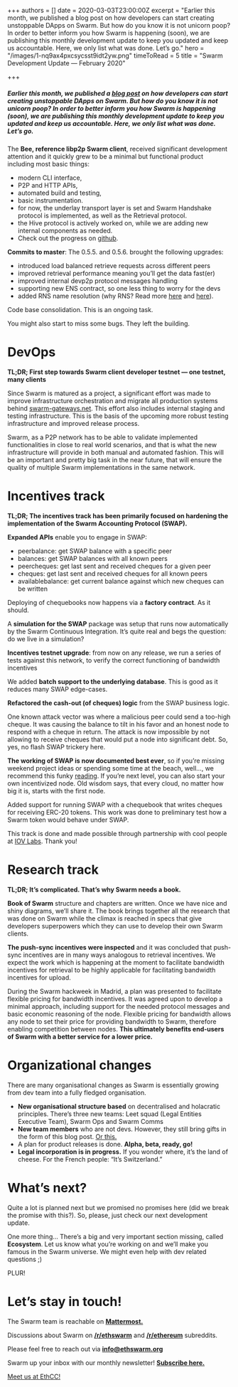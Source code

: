 +++
authors = []
date = 2020-03-03T23:00:00Z
excerpt = "Earlier this month, we published a blog post on how developers can start creating unstoppable DApps on Swarm. But how do you know it is not unicorn poop? In order to better inform you how Swarm is happening (soon), we are publishing this monthly development update to keep you updated and keep us accountable. Here, we only list what was done. Let’s go."
hero = "/images/1-nq9ax4pxcsycsst9idt2yw.png"
timeToRead = 5
title = "Swarm Development Update — February 2020"

+++
##### Earlier this month, we published a [blog post](https://medium.com/ethereum-swarm/get-ready-for-unstoppable-dapp-development-with-swarm-mvp-852933e32676?source=friends_link&sk=8c649f6ab35bae6c25a3ed7469cbea19) on how developers can start creating unstoppable DApps on Swarm. But how do you know it is not unicorn poop? In order to better inform you how Swarm is happening (soon), we are publishing this monthly development update to keep you updated and keep us accountable. Here, we only list what was done. Let’s go.

The **Bee, reference libp2p Swarm client**, received significant development attention and it quickly grew to be a minimal but functional product including most basic things:

* modern CLI interface,
* P2P and HTTP APIs,
* automated build and testing,
* basic instrumentation.
* for now, the underlay transport layer is set and Swarm Handshake protocol is implemented, as well as the Retrieval protocol.
* the Hive protocol is actively worked on, while we are adding new internal components as needed.
* Check out the progress on [github](https://github.com/ethersphere/bee).

**Commits to master**: The 0.5.5. and 0.5.6. brought the following upgrades:

* introduced load balanced retrieve requests across different peers
* improved retrieval performance meaning you’ll get the data fast(er)
* improved internal devp2p protocol messages handling
* supporting new ENS contract, so one less thing to worry for the devs
* added RNS name resolution (why RNS? Read more [here](https://medium.com/ethereum-swarm/partnership-between-swarm-and-rsk-infrastructure-framework-rif-to-develop-a-breakthrough-storage-3901734fdd41?source=friends_link&sk=b6f428ff463e15d3427f771bb58d322e) and [here](https://www.reddit.com/r/ethswarm/comments/ew4xje/swarm_055_release_is_out/)).

Code base consolidation. This is an ongoing task.

You might also start to miss some bugs. They left the building.

# DevOps

**TL;DR; First step towards Swarm client developer testnet — one testnet, many clients**

Since Swarm is matured as a project, a significant effort was made to improve infrastructure orchestration and migrate all production systems behind [swarm-gateways.net](http://swarm-gateways.net/). This effort also includes internal staging and testing infrastructure. This is the basis of the upcoming more robust testing infrastructure and improved release process.

Swarm, as a P2P network has to be able to validate implemented functionalities in close to real world scenarios, and that is what the new infrastructure will provide in both manual and automated fashion. This will be an important and pretty big task in the near future, that will ensure the quality of multiple Swarm implementations in the same network.

# Incentives track

**TL;DR; The incentives track has been primarily focused on hardening the implementation of the Swarm Accounting Protocol (SWAP).**

**Expanded APIs** enable you to engage in SWAP:

* peerbalance: get SWAP balance with a specific peer
* balances: get SWAP balances with all known peers
* peercheques: get last sent and received cheques for a given peer
* cheques: get last sent and received cheques for all known peers
* availablebalance: get current balance against which new cheques can be written

Deploying of chequebooks now happens via a **factory contract**. As it should.

A **simulation for the SWAP** package was setup that runs now automatically by the Swarm Continuous Integration. It’s quite real and begs the question: do we live in a simulation?

**Incentives testnet upgrade**: from now on any release, we run a series of tests against this network, to verify the correct functioning of bandwidth incentives

We added **batch support to the underlying database**. This is good as it reduces many SWAP edge-cases.

**Refactored the cash-out (of cheques) logic** from the SWAP business logic.

One known attack vector was where a malicious peer could send a too-high cheque. It was causing the balance to tilt in his favor and an honest node to respond with a cheque in return. The attack is now impossible by not allowing to receive cheques that would put a node into significant debt. So, yes, no flash SWAP trickery here.

**The working of SWAP is now documented best ever**, so if you’re missing weekend project ideas or spending some time at the beach, well…, we recommend this funky [reading](https://swarm-guide.readthedocs.io/en/latest/incentivization.html). If you’re next level, you can also start your own incentivized node. Old wisdom says, that every cloud, no matter how big it is, starts with the first node.

Added support for running SWAP with a chequebook that writes cheques for receiving ERC-20 tokens. This work was done to preliminary test how a Swarm token would behave under SWAP.

This track is done and made possible through partnership with cool people at [IOV Labs](https://www.iovlabs.org/). Thank you!

# Research track

**TL;DR; It’s complicated. That’s why Swarm needs a book.**

**Book of Swarm** structure and chapters are written. Once we have nice and shiny diagrams, we’ll share it. The book brings together all the research that was done on Swarm while the climax is reached in specs that give developers superpowers which they can use to develop their own Swarm clients.

**The push-sync incentives were inspected** and it was concluded that push-sync incentives are in many ways analogous to retrieval incentives. We expect the work which is happening at the moment to facilitate bandwidth incentives for retrieval to be highly applicable for facilitating bandwidth incentives for upload.

During the Swarm hackweek in Madrid, a plan was presented to facilitate flexible pricing for bandwidth incentives. It was agreed upon to develop a minimal approach, including support for the needed protocol messages and basic economic reasoning of the node. Flexible pricing for bandwidth allows any node to set their price for providing bandwidth to Swarm, therefore enabling competition between nodes. **This ultimately benefits end-users of Swarm with a better service for a lower price.**

# Organizational changes

There are many organisational changes as Swarm is essentially growing from dev team into a fully fledged organisation.

* **New organisational structure based** on decentralised and holacratic principles. There’s three new teams: Leet squad (Legal Entities Executive Team), Swarm Ops and Swarm Comms
* **New team members** who are not devs. However, they still bring gifts in the form of this blog post. [Or this.](https://medium.com/ethereum-swarm/la-vie-en-orange-paris-we-love-you-2c1fae6ff6f6?source=friends_link&sk=a7865e9e34d0cc3dac1d5ee99e9526a9)
* A plan for product releases is done. **Alpha, beta, ready, go!**
* **Legal incorporation is in progress.** If you wonder where, it’s the land of cheese. For the French people: “It’s Switzerland.”

# What’s next?

Quite a lot is planned next but we promised no promises here (did we break the promise with this?). So, please, just check our next development update.

One more thing… There’s a big and very important section missing, called **Ecosystem**. Let us know what you’re working on and we’ll make you famous in the Swarm universe. We might even help with dev related questions ;)

PLUR!

# Let’s stay in touch!

The Swarm team is reachable on [**Mattermost.**](http://beehive.ethswarm.org/)

Discussions about Swarm on [**/r/ethswarm**](https://www.reddit.com/r/ethswarm) and [**/r/ethereum**](https://www.reddit.com/r/ethereum) subreddits.

Please feel free to reach out via [**info@ethswarm.org**](mailto:info@ethswarm.org)

Swarm up your inbox with our monthly newsletter! [**Subscribe here.**](https://mailchi.mp/3871b41953e3/swarm-newsletter-signup)

[Meet us at EthCC!](https://medium.com/ethereum-swarm/la-vie-en-orange-paris-we-love-you-2c1fae6ff6f6?source=friends_link&sk=a7865e9e34d0cc3dac1d5ee99e9526a9)